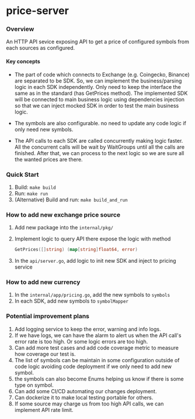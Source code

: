 # price-server

### Overview

An HTTP API sevice exposing API to get a price of configured symbols from each sources as configured.

#### Key concepts

- The part of code which connects to Exchange (e.g. Coingecko, Binance) are separated to be SDK. So, we can implement the business/parsing logic in each SDK independently. Only need to keep the interface the same as in the standard (has GetPrices method). The implemented SDK will be connected to main business logic using dependencies injection so that we can inject mocked SDK in order to test the main business logic.

- The symbols are also configurable. no need to update any code logic if only need new symbols.

- The API calls to each SDK are called concurrently making logic faster. All the concurrent calls will be wait by WaitGroups until all the calls are finished. After that, we can process to the next logic so we are sure all the wanted prices are there.

### Quick Start

1. Build: `make build`
2. Run: `make run`
3. (Alternative) Build and run: `make build_and_run`

### How to add new exchange price source

1. Add new package into the `internal/pkg/`
2. Implement logic to query API there expose the logic with method

   ```go
   GetPrices([]string) (map[string]float64, error)
   ```

3. In the `api/server.go`, add logic to init new SDK and inject to pricing service

### How to add new currency

1. In the `internal/app/pricing.go`, add the new symbols to `symbols`
2. In each SDK, add new symbols to `symbolMapper`

### Potential improvement plans

1. Add logging service to keep the error, warning and info logs.
2. If we have logs, we can have the alarm to alert us when the API call's error rate is too high. Or some logic errors are too high.
3. Can add more test cases and add code coverage metric to measure how coverage our test is.
4. The list of symbols can be maintain in some configuration outside of code logic avoiding code deployment if we only need to add new symbol.
5. the symbols can also become Enums helping us know if there is some type on symbol.
6. Can add some CI/CD automating our changes deployment.
7. Can dockerize it to make local testing portable for others.
8. If some source may charge us from too high API calls, we can implement API rate limit.
